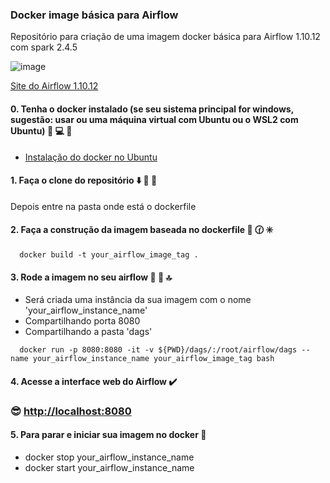 ### Docker image básica para Airflow
Repositório para criação de uma imagem docker básica para Airflow 1.10.12 com spark 2.4.5

![image](https://user-images.githubusercontent.com/36852812/170047093-1aaacbe9-0d00-4cab-a4c4-79e0633c0f0a.png)

[Site do Airflow 1.10.12](https://airflow.apache.org/docs/apache-airflow/1.10.12/)

#### 0. Tenha o docker instalado (se seu sistema principal for windows, sugestão: usar ou uma máquina virtual com Ubuntu ou o WSL2 com Ubuntu) :wrench: :computer: :electric_plug:
- [Instalação do docker no Ubuntu](https://www.digitalocean.com/community/tutorials/how-to-install-and-use-docker-on-ubuntu-20-04-pt)
#### 1. Faça o clone do repositório  :arrow_down: :floppy_disk: :eyes:
Depois entre na pasta onde está o dockerfile
#### 2. Faça a construção da imagem baseada no dockerfile :construction_worker: :clock130: :eight_spoked_asterisk:
```
  docker build -t your_airflow_image_tag .
```
#### 3. Rode a imagem no seu airflow :runner: :runner: :top:
- Será criada uma instância da sua imagem com o nome 'your_airflow_instance_name'
- Compartilhando porta 8080
- Compartilhando a pasta 'dags'
```
  docker run -p 8080:8080 -it -v ${PWD}/dags/:/root/airflow/dags --name your_airflow_instance_name your_airflow_image_tag bash
```
#### 4. Acesse a interface web do Airflow :heavy_check_mark:   
### :sunglasses: [http://localhost:8080](http://localhost:8080) 

#### 5. Para parar e iniciar sua imagem no docker :star2:
- docker stop your_airflow_instance_name
- docker start your_airflow_instance_name
